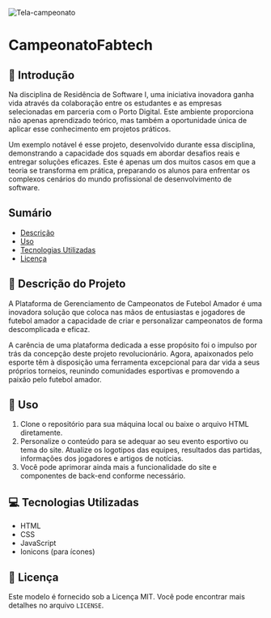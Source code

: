 

![Tela-campeonato](https://github.com/user-attachments/assets/c1415ef8-9056-4f56-a5d3-e3c55ae19691)

# CampeonatoFabtech

<h2>🚧 Introdução</h2>

<p>Na disciplina de Residência de Software I, uma iniciativa inovadora ganha vida através da colaboração entre os estudantes e as empresas selecionadas em parceria com o Porto Digital. Este ambiente proporciona não apenas aprendizado teórico, mas também a oportunidade única de aplicar esse conhecimento em projetos práticos. </p>
<p>Um exemplo notável é esse projeto, desenvolvido durante essa disciplina, demonstrando a capacidade dos squads em abordar desafios reais e entregar soluções eficazes. Este é apenas um dos muitos casos em que a teoria se transforma em prática, preparando os alunos para enfrentar os complexos cenários do mundo profissional de desenvolvimento de software.</p>

<h2>Sumário</h2>
<ul>
    <li><a href="#descricao">Descrição</a></li>
    <li><a href="#uso">Uso</a></li>
    <li><a href="#tecnologias-utilizadas">Tecnologias Utilizadas</a></li>
    <li><a href="#licenca">Licença</a></li>
</ul>


<h2 id="descricao">📄 Descrição do Projeto</h2>

<p>A Plataforma de Gerenciamento de Campeonatos de Futebol Amador é uma inovadora solução que coloca nas mãos de entusiastas e jogadores de futebol amador a capacidade de criar e personalizar campeonatos de forma descomplicada e eficaz.</p>
<p>A carência de uma plataforma dedicada a esse propósito foi o impulso por trás da concepção deste projeto revolucionário. Agora, apaixonados pelo esporte têm à disposição uma ferramenta excepcional para dar vida a seus próprios torneios, reunindo comunidades esportivas e promovendo a paixão pelo futebol amador.</p>

<h2 id="uso">🚀 Uso</h2>
<ol>
    <li>Clone o repositório para sua máquina local ou baixe o arquivo HTML diretamente.</li>
    <li>Personalize o conteúdo para se adequar ao seu evento esportivo ou tema do site. Atualize os logotipos das equipes, resultados das partidas, informações dos jogadores e artigos de notícias.</li>
    <li>Você pode aprimorar ainda mais a funcionalidade do site e componentes de back-end conforme necessário.</li>
</ol>

<h2 id="tecnologias-utilizadas">💻 Tecnologias Utilizadas</h2>
<ul>
    <li>HTML</li>
    <li>CSS</li>
    <li>JavaScript</li>
    <li>Ionicons (para ícones)</li>
</ul>

<h2 id="licenca">📝 Licença</h2>
<p>Este modelo é fornecido sob a Licença MIT. Você pode encontrar mais detalhes no arquivo <code>LICENSE</code>.</p>

